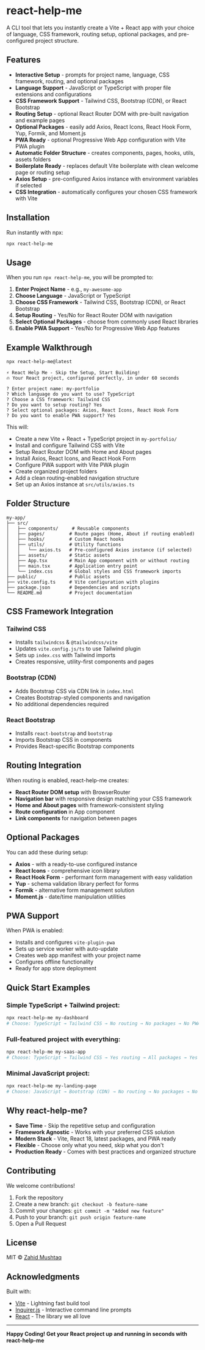 # react-help-me

A CLI tool that lets you instantly create a Vite + React app with your choice of language, CSS framework, routing setup, optional packages, and pre-configured project structure.

## Features

- **Interactive Setup** - prompts for project name, language, CSS framework, routing, and optional packages
- **Language Support** - JavaScript or TypeScript with proper file extensions and configurations  
- **CSS Framework Support** - Tailwind CSS, Bootstrap (CDN), or React Bootstrap
- **Routing Setup** - optional React Router DOM with pre-built navigation and example pages
- **Optional Packages** - easily add Axios, React Icons, React Hook Form, Yup, Formik, and Moment.js
- **PWA Ready** - optional Progressive Web App configuration with Vite PWA plugin
- **Automatic Folder Structure** - creates components, pages, hooks, utils, assets folders
- **Boilerplate Ready** - replaces default Vite boilerplate with clean welcome page or routing setup
- **Axios Setup** - pre-configured Axios instance with environment variables if selected
- **CSS Integration** - automatically configures your chosen CSS framework with Vite

## Installation

Run instantly with npx:

```bash
npx react-help-me
```

## Usage

When you run `npx react-help-me`, you will be prompted to:

1. **Enter Project Name** - e.g., `my-awesome-app`
2. **Choose Language** - JavaScript or TypeScript
3. **Choose CSS Framework** - Tailwind CSS, Bootstrap (CDN), or React Bootstrap
4. **Setup Routing** - Yes/No for React Router DOM with navigation
5. **Select Optional Packages** - choose from commonly used React libraries
6. **Enable PWA Support** - Yes/No for Progressive Web App features

## Example Walkthrough

```bash
npx react-help-me@latest
```

```
⚡ React Help Me - Skip the Setup, Start Building!
🔥 Your React project, configured perfectly, in under 60 seconds

? Enter project name: my-portfolio
? Which language do you want to use? TypeScript
? Choose a CSS framework: Tailwind CSS
? Do you want to setup routing? Yes
? Select optional packages: Axios, React Icons, React Hook Form
? Do you want to enable PWA support? Yes
```

This will:
- Create a new Vite + React + TypeScript project in `my-portfolio/`
- Install and configure Tailwind CSS with Vite
- Setup React Router DOM with Home and About pages
- Install Axios, React Icons, and React Hook Form
- Configure PWA support with Vite PWA plugin
- Create organized project folders
- Add a clean routing-enabled navigation structure
- Set up an Axios instance at `src/utils/axios.ts`

## Folder Structure

```
my-app/
├── src/
│   ├── components/     # Reusable components
│   ├── pages/         # Route pages (Home, About if routing enabled)
│   ├── hooks/         # Custom React hooks
│   ├── utils/         # Utility functions
│   │   └── axios.ts   # Pre-configured Axios instance (if selected)
│   ├── assets/        # Static assets
│   ├── App.tsx        # Main App component with or without routing
│   ├── main.tsx       # Application entry point
│   └── index.css      # Global styles and CSS framework imports
├── public/            # Public assets
├── vite.config.ts     # Vite configuration with plugins
├── package.json       # Dependencies and scripts
└── README.md          # Project documentation
```

## CSS Framework Integration

### Tailwind CSS
- Installs `tailwindcss` & `@tailwindcss/vite`
- Updates `vite.config.js/ts` to use Tailwind plugin
- Sets up `index.css` with Tailwind imports
- Creates responsive, utility-first components and pages

### Bootstrap (CDN)
- Adds Bootstrap CSS via CDN link in `index.html`
- Creates Bootstrap-styled components and navigation
- No additional dependencies required

### React Bootstrap
- Installs `react-bootstrap` and `bootstrap`
- Imports Bootstrap CSS in components
- Provides React-specific Bootstrap components

## Routing Integration

When routing is enabled, react-help-me creates:
- **React Router DOM setup** with BrowserRouter
- **Navigation bar** with responsive design matching your CSS framework
- **Home and About pages** with framework-consistent styling
- **Route configuration** in App component
- **Link components** for navigation between pages

## Optional Packages

You can add these during setup:
- **Axios** - with a ready-to-use configured instance
- **React Icons** - comprehensive icon library
- **React Hook Form** - performant form management with easy validation
- **Yup** - schema validation library perfect for forms
- **Formik** - alternative form management solution
- **Moment.js** - date/time manipulation utilities

## PWA Support

When PWA is enabled:
- Installs and configures `vite-plugin-pwa`
- Sets up service worker with auto-update
- Creates web app manifest with your project name
- Configures offline functionality
- Ready for app store deployment

## Quick Start Examples

### Simple TypeScript + Tailwind project:
```bash
npx react-help-me my-dashboard
# Choose: TypeScript → Tailwind CSS → No routing → No packages → No PWA
```

### Full-featured project with everything:
```bash
npx react-help-me my-saas-app
# Choose: TypeScript → Tailwind CSS → Yes routing → All packages → Yes PWA
```

### Minimal JavaScript project:
```bash
npx react-help-me my-landing-page  
# Choose: JavaScript → Bootstrap (CDN) → No routing → No packages → No PWA
```

## Why react-help-me?

- **Save Time** - Skip the repetitive setup and configuration
- **Framework Agnostic** - Works with your preferred CSS solution
- **Modern Stack** - Vite, React 18, latest packages, and PWA ready
- **Flexible** - Choose only what you need, skip what you don't
- **Production Ready** - Comes with best practices and organized structure

## Contributing

We welcome contributions! 

1. Fork the repository
2. Create a new branch: `git checkout -b feature-name`
3. Commit your changes: `git commit -m "Added new feature"`
4. Push to your branch: `git push origin feature-name`
5. Open a Pull Request

## License

MIT © [Zahid Mushtaq](https://github.com/izahid19)

## Acknowledgments

Built with:
- [Vite](https://vitejs.dev/) - Lightning fast build tool
- [Inquirer.js](https://github.com/SBoudrias/Inquirer.js/) - Interactive command line prompts
- [React](https://reactjs.org/) - The library we all love

---

**Happy Coding! Get your React project up and running in seconds with react-help-me**